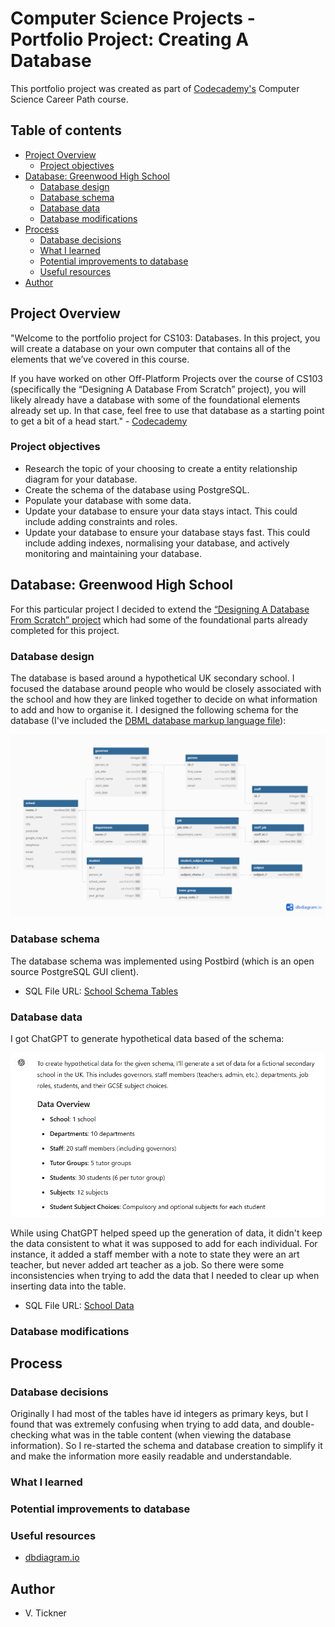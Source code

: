 # Computer Science Projects - Portfolio Project: Creating A Database

This portfolio project was created as part of [Codecademy's](https://www.codecademy.com) Computer Science Career Path course.

## Table of contents

- [Project Overview](#project-overview)
  - [Project objectives](#project-objectives)
- [Database: Greenwood High School](#database-greenwood-high-school)
  - [Database design](#database-design)
  - [Database schema](#database-schema)
  - [Database data](#database-data)
  - [Database modifications]()
- [Process](#process)
  - [Database decisions](#database-decisions)
  - [What I learned](#what-i-learned)
  - [Potential improvements to database](#potential-improvements-to-database)
  - [Useful resources](#useful-resources)
- [Author](#author)

## Project Overview

"Welcome to the portfolio project for CS103: Databases. In this project, you will create a database on your own computer that contains all of the elements that we’ve covered in this course.

If you have worked on other Off-Platform Projects over the course of CS103 (specifically the “Designing A Database From Scratch” project), you will likely already have a database with some of the foundational elements already set up. In that case, feel free to use that database as a starting point to get a bit of a head start." - [Codecademy](https://www.codecademy.com)

### Project objectives

- Research the topic of your choosing to create a entity relationship diagram for your database.
- Create the schema of the database using PostgreSQL.
- Populate your database with some data.
- Update your database to ensure your data stays intact. This could include adding constraints and roles.
- Update your database to ensure your database stays fast. This could include adding indexes, normalising your database, and actively monitoring and maintaining your database.

## Database: Greenwood High School

For this particular project I decided to extend the [“Designing A Database From Scratch” project](https://github.com/VTickner/codecademy-computer-science?tab=readme-ov-file#designing-a-database-from-scratch) which had some of the foundational parts already completed for this project.

### Database design

The database is based around a hypothetical UK secondary school. I focused the database around people who would be closely associated with the school and how they are linked together to decide on what information to add and how to organise it. I designed the following schema for the database (I've included the [DBML database markup language file](./school.dbml)):

![Schema for school database tables](./schema_school.png)

### Database schema

The database schema was implemented using Postbird (which is an open source PostgreSQL GUI client).

- SQL File URL: [School Schema Tables](./school_schema_tables.sql)

### Database data

I got ChatGPT to generate hypothetical data based of the schema:

![Generated hypothetical data for school database tables](./chatgpt_school_generated_data.jpg)

While using ChatGPT helped speed up the generation of data, it didn't keep the data consistent to what it was supposed to add for each individual. For instance, it added a staff member with a note to state they were an art teacher, but never added art teacher as a job. So there were some inconsistencies when trying to add the data that I needed to clear up when inserting data into the table.

- SQL File URL: [School Data](./school_data.sql)

### Database modifications

## Process

### Database decisions

Originally I had most of the tables have id integers as primary keys, but I found that was extremely confusing when trying to add data, and double-checking what was in the table content (when viewing the database information). So I re-started the schema and database creation to simplify it and make the information more easily readable and understandable.

### What I learned

### Potential improvements to database

### Useful resources

- [dbdiagram.io](https://dbdiagram.io/home)

## Author

- V. Tickner
